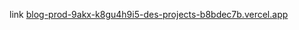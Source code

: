 link [blog-prod-9akx-k8gu4h9i5-des-projects-b8bdec7b.vercel.app](https://blog-prod-9akx-git-master-des-projects-b8bdec7b.vercel.app/)
